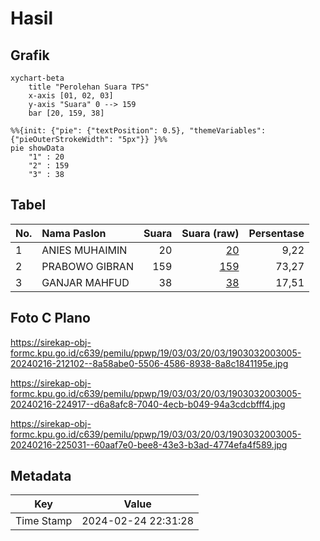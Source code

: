 # Hasil

## Grafik

```mermaid
xychart-beta
    title "Perolehan Suara TPS"
    x-axis [01, 02, 03]
    y-axis "Suara" 0 --> 159
    bar [20, 159, 38]
```

```mermaid
%%{init: {"pie": {"textPosition": 0.5}, "themeVariables": {"pieOuterStrokeWidth": "5px"}} }%%
pie showData
    "1" : 20
    "2" : 159
    "3" : 38
```

## Tabel

| No. | Nama Paslon    | Suara | Suara (raw) | Persentase |
|:--- |:-------------- | -----:| -----------:| ----------:|
| 1   | ANIES MUHAIMIN | 20    | [20][p-1]   | 9,22       |
| 2   | PRABOWO GIBRAN | 159   | [159][p-2]  | 73,27      |
| 3   | GANJAR MAHFUD  | 38    | [38][p-3]   | 17,51      |


[p-1]: https://github.com/gigit-pemilu/pemilu-2024-19-kepulauan-bangka-belitung/blob/main/pilpres/hitung-suara/sub/19-kepulauan-bangka-belitung/sub/03-bangka-selatan/sub/03-airgegas/sub/2003-pergam/sub/005-tps/sub/paslon-1.txt
[p-2]: https://github.com/gigit-pemilu/pemilu-2024-19-kepulauan-bangka-belitung/blob/main/pilpres/hitung-suara/sub/19-kepulauan-bangka-belitung/sub/03-bangka-selatan/sub/03-airgegas/sub/2003-pergam/sub/005-tps/sub/paslon-2.txt
[p-3]: https://github.com/gigit-pemilu/pemilu-2024-19-kepulauan-bangka-belitung/blob/main/pilpres/hitung-suara/sub/19-kepulauan-bangka-belitung/sub/03-bangka-selatan/sub/03-airgegas/sub/2003-pergam/sub/005-tps/sub/paslon-3.txt

## Foto C Plano

https://sirekap-obj-formc.kpu.go.id/c639/pemilu/ppwp/19/03/03/20/03/1903032003005-20240216-212102--8a58abe0-5506-4586-8938-8a8c1841195e.jpg

https://sirekap-obj-formc.kpu.go.id/c639/pemilu/ppwp/19/03/03/20/03/1903032003005-20240216-224917--d6a8afc8-7040-4ecb-b049-94a3cdcbfff4.jpg

https://sirekap-obj-formc.kpu.go.id/c639/pemilu/ppwp/19/03/03/20/03/1903032003005-20240216-225031--60aaf7e0-bee8-43e3-b3ad-4774efa4f589.jpg


## Metadata

| Key        | Value               |
| ---------- | ------------------- |
| Time Stamp | 2024-02-24 22:31:28 |



